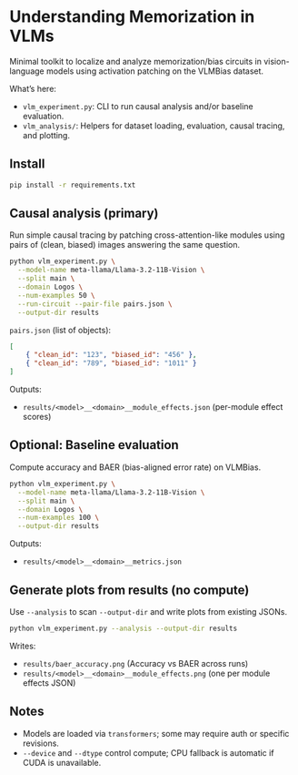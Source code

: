 # Understanding Memorization in VLMs

Minimal toolkit to localize and analyze memorization/bias circuits in vision-language models using activation patching on the VLMBias dataset.

What’s here:

- `vlm_experiment.py`: CLI to run causal analysis and/or baseline evaluation.
- `vlm_analysis/`: Helpers for dataset loading, evaluation, causal tracing, and plotting.

## Install

```bash
pip install -r requirements.txt
```

## Causal analysis (primary)

Run simple causal tracing by patching cross-attention-like modules using pairs of (clean, biased) images answering the same question.

```bash
python vlm_experiment.py \
  --model-name meta-llama/Llama-3.2-11B-Vision \
  --split main \
  --domain Logos \
  --num-examples 50 \
  --run-circuit --pair-file pairs.json \
  --output-dir results
```

`pairs.json` (list of objects):

```json
[
	{ "clean_id": "123", "biased_id": "456" },
	{ "clean_id": "789", "biased_id": "1011" }
]
```

Outputs:

- `results/<model>__<domain>__module_effects.json` (per-module effect scores)

## Optional: Baseline evaluation

Compute accuracy and BAER (bias-aligned error rate) on VLMBias.

```bash
python vlm_experiment.py \
  --model-name meta-llama/Llama-3.2-11B-Vision \
  --split main \
  --domain Logos \
  --num-examples 100 \
  --output-dir results
```

Outputs:

- `results/<model>__<domain>__metrics.json`

## Generate plots from results (no compute)

Use `--analysis` to scan `--output-dir` and write plots from existing JSONs.

```bash
python vlm_experiment.py --analysis --output-dir results
```

Writes:

- `results/baer_accuracy.png` (Accuracy vs BAER across runs)
- `results/<model>__<domain>__module_effects.png` (one per module effects JSON)

## Notes

- Models are loaded via `transformers`; some may require auth or specific revisions.
- `--device` and `--dtype` control compute; CPU fallback is automatic if CUDA is unavailable.
